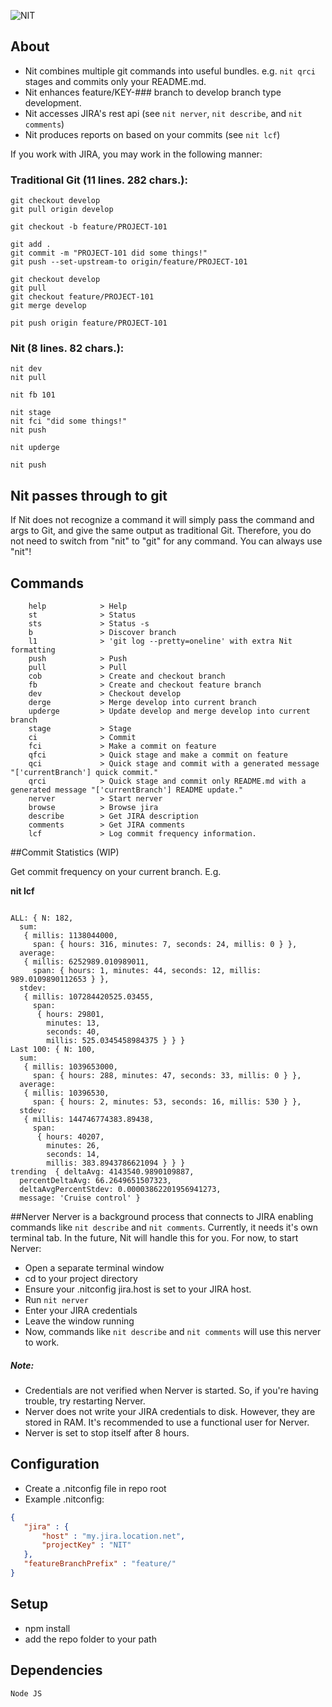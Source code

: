 ![NIT](https://raw.github.com/beplaya/Nit/develop/nitlogo.png)

## About
 - Nit combines multiple git commands into useful bundles.  e.g. ```nit qrci``` stages and commits only your README.md.
 - Nit enhances feature/KEY-### branch to develop branch type development.
 - Nit accesses JIRA's rest api (see ```nit nerver```, ```nit describe```, and ```nit comments```)
 - Nit produces reports on based on your commits (see ```nit lcf```)


If you work with JIRA, you may work in the following manner:

### Traditional Git (11 lines. 282 chars.):
```
git checkout develop
git pull origin develop

git checkout -b feature/PROJECT-101

git add .
git commit -m "PROJECT-101 did some things!"
git push --set-upstream-to origin/feature/PROJECT-101

git checkout develop
git pull
git checkout feature/PROJECT-101
git merge develop

pit push origin feature/PROJECT-101
```
### Nit (8 lines. 82 chars.):
```
nit dev
nit pull

nit fb 101

nit stage
nit fci "did some things!"
nit push

nit upderge

nit push
```

## Nit passes through to git
If Nit does not recognize a command it will simply pass the command and args to Git, and give the same output as traditional Git.
Therefore, you do not need to switch from "nit" to "git" for any command.  You can always use "nit"!

## Commands
```
	help            > Help
	st              > Status
	sts             > Status -s
	b               > Discover branch
	l1              > 'git log --pretty=oneline' with extra Nit formatting
	push            > Push
	pull            > Pull
	cob             > Create and checkout branch
	fb              > Create and checkout feature branch
	dev             > Checkout develop
	derge           > Merge develop into current branch
	upderge         > Update develop and merge develop into current branch
	stage           > Stage
	ci              > Commit
	fci             > Make a commit on feature
	qfci            > Quick stage and make a commit on feature
	qci             > Quick stage and commit with a generated message "['currentBranch'] quick commit."
	qrci            > Quick stage and commit only README.md with a generated message "['currentBranch'] README update."
	nerver          > Start nerver
	browse          > Browse jira
	describe        > Get JIRA description
	comments        > Get JIRA comments
	lcf             > Log commit frequency information.
```

##Commit Statistics (WIP)

Get commit frequency on your current branch. E.g.

__nit lcf__

```

ALL: { N: 182,
  sum:
   { millis: 1138044000,
     span: { hours: 316, minutes: 7, seconds: 24, millis: 0 } },
  average:
   { millis: 6252989.010989011,
     span: { hours: 1, minutes: 44, seconds: 12, millis: 989.0109890112653 } },
  stdev:
   { millis: 107284420525.03455,
     span:
      { hours: 29801,
        minutes: 13,
        seconds: 40,
        millis: 525.0345458984375 } } }
Last 100: { N: 100,
  sum:
   { millis: 1039653000,
     span: { hours: 288, minutes: 47, seconds: 33, millis: 0 } },
  average:
   { millis: 10396530,
     span: { hours: 2, minutes: 53, seconds: 16, millis: 530 } },
  stdev:
   { millis: 144746774383.89438,
     span:
      { hours: 40207,
        minutes: 26,
        seconds: 14,
        millis: 383.8943786621094 } } }
trending  { deltaAvg: 4143540.9890109887,
  percentDeltaAvg: 66.2649651507323,
  deltaAvgPercentStdev: 0.00003862201956941273,
  message: 'Cruise control' }

```

##Nerver
Nerver is a background process that connects to JIRA enabling commands like ```nit describe``` and ```nit comments```.
Currently, it needs it's own terminal tab.  In the future, Nit will handle this for you.
For now, to start Nerver:
 - Open a separate terminal window
 - cd to your project directory
 - Ensure your .nitconfig jira.host is set to your JIRA host.
 - Run ```nit nerver```
 - Enter your JIRA credentials
 - Leave the window running
 - Now, commands like ```nit describe``` and ```nit comments``` will use this nerver to work.

##### Note:
 - Credentials are not verified when Nerver is started.  So, if you're having trouble, try restarting Nerver.
 - Nerver does not write your JIRA credentials to disk.  However, they are stored in RAM.  It's recommended to use a functional user for Nerver.
 - Nerver is set to stop itself after 8 hours.

## Configuration
 - Create a .nitconfig file in repo root
 - Example .nitconfig:
```json
{
   "jira" : {
       "host" : "my.jira.location.net",
       "projectKey" : "NIT"
   },
   "featureBranchPrefix" : "feature/"
}
```

## Setup
 - npm install
 - add the repo folder to your path

## Dependencies
    Node JS
